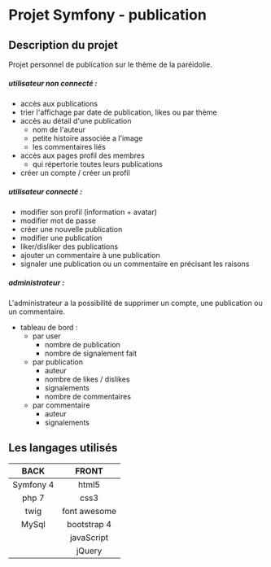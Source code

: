 # Projet Symfony - publication

## Description du projet

Projet personnel de publication sur le thème de la paréidolie.
##### utilisateur non connecté :
* accès aux publications
* trier l'affichage par date de publication, likes ou par thème
* accès au détail d'une publication
    * nom de l'auteur
    * petite histoire associée a l'image
    * les commentaires liés
* accès aux pages profil des membres
    * qui répertorie toutes leurs publications 
* créer un compte / créer un profil

##### utilisateur connecté :
* modifier son profil (information + avatar)
* modifier mot de passe
* créer une nouvelle publication
* modifier une publication
* liker/disliker des publications
* ajouter un commentaire à une publication
* signaler une publication ou un commentaire en précisant les raisons

##### administrateur :
L'administrateur a la possibilité de supprimer un compte, une publication ou un commentaire.
* tableau de bord :
    * par user
        * nombre de publication
        * nombre de signalement fait
    * par publication
        * auteur 
        * nombre de likes / dislikes
        * signalements
        * nombre de commentaires
    * par commentaire 
        * auteur
        * signalements



## Les langages utilisés
| BACK | FRONT |
|:-:|:-:|
| Symfony 4 | html5 |
| php 7 | css3 |
| twig | font awesome |
| MySql | bootstrap 4 |
|  | javaScript |
| | jQuery |

